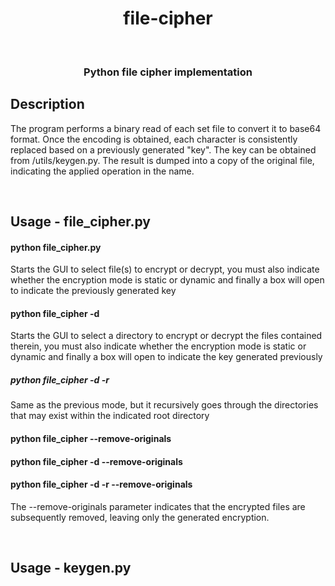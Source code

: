 <h1 align="center">
  file-cipher
</h1>
<br/>
<h3 align="center">
  Python file cipher implementation
</h3>

## Description

The program performs a binary read of each set file to convert it to base64 format. Once the encoding is obtained, each character is consistently replaced based on a previously generated "key". The key can be obtained from /utils/keygen.py. The result is dumped into a copy of the original file, indicating the applied operation in the name.

<br/>

## Usage - file_cipher.py

#### python file_cipher.py

Starts the GUI to select file(s) to encrypt or decrypt, you must also indicate whether the encryption mode is static or dynamic and finally a box will open to indicate the previously generated key

#### python file_cipher -d

Starts the GUI to select a directory to encrypt or decrypt the files contained therein, you must also indicate whether the encryption mode is static or dynamic and finally a box will open to indicate the key generated previously

##### python file_cipher -d -r

Same as the previous mode, but it recursively goes through the directories that may exist within the indicated root directory

#### python file_cipher --remove-originals
#### python file_cipher -d --remove-originals
#### python file_cipher -d -r --remove-originals

The --remove-originals parameter indicates that the encrypted files are subsequently removed, leaving only the generated encryption.

<br/>

## Usage - keygen.py

